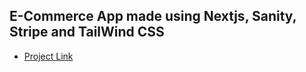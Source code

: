 ## E-Commerce App made using Nextjs, Sanity, Stripe and TailWind CSS

- [Project Link](https://elevada.vercel.app/)
